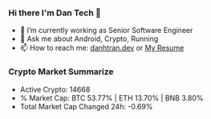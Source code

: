 ### Hi there I'm Dan Tech 👋

- 🔭 I’m currently working as Senior Software Engineer
- 💬 Ask me about Android, Crypto, Running 
- 📫 How to reach me: <a href="https://danhtran.dev" target="_blank">danhtran.dev</a> or <a href="Dan-Resume.pdf" target="_blank">My Resume</a>

### Crypto Market Summarize
- Active Crypto: 14668
- % Market Cap: BTC 53.77% | ETH 13.70% | BNB 3.80%
- Total Market Cap Changed 24h: -0.69%
